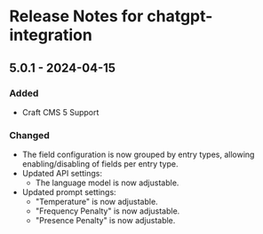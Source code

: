 # Release Notes for chatgpt-integration

## 5.0.1 - 2024-04-15

### Added
- Craft CMS 5 Support

### Changed
- The field configuration is now grouped by entry types, allowing enabling/disabling of fields per entry type.
- Updated API settings:
    - The language model is now adjustable.
- Updated prompt settings:
    - "Temperature" is now adjustable.
    - "Frequency Penalty" is now adjustable.
    - "Presence Penalty" is now adjustable.